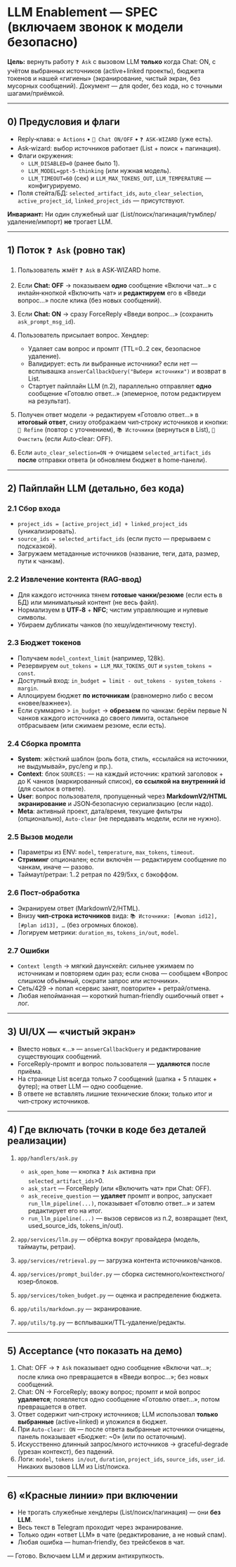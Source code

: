 # LLM Enablement — SPEC (включаем звонок к модели безопасно)

**Цель:** вернуть работу `❓ Ask` с вызовом LLM **только** когда Chat: ON, с учётом выбранных источников (active+linked проекты), бюджета токенов и нашей «гигиены» (экранирование, чистый экран, без мусорных сообщений). Документ — для qoder, без кода, но с точными шагами/приёмкой.

---

## 0) Предусловия и флаги
- Reply‑клава: `⚙️ Actions` • `💬 Chat ON/OFF` • `❓ ASK‑WIZARD` (уже есть).
- Ask‑wizard: выбор источников работает (List + поиск + пагинация).
- Флаги окружения:
  - `LLM_DISABLED=0` (ранее было 1).
  - `LLM_MODEL=gpt-5-thinking` (или нужная модель).
  - `LLM_TIMEOUT=60` (сек) и `LLM_MAX_TOKENS_OUT`, `LLM_TEMPERATURE` — конфигурируемо.
- Поля стейта/БД: `selected_artifact_ids`, `auto_clear_selection`, `active_project_id`, `linked_project_ids` — присутствуют.

**Инвариант:** Ни один служебный шаг (List/поиск/пагинация/тумблер/удаление/импорт) **не** трогает LLM.

---

## 1) Поток `❓ Ask` (ровно так)

1. Пользователь жмёт `❓ Ask` в ASK‑WIZARD home.
2. Если **Chat: OFF** → показываем **одно** сообщение «Включи чат…» с инлайн‑кнопкой «Включить чат» и **редактируем** его в «Введи вопрос…» после клика (без новых сообщений).
3. Если **Chat: ON** → сразу ForceReply «Введи вопрос…» (сохранить `ask_prompt_msg_id`).
4. Пользователь присылает вопрос. Хендлер:
   - Удаляет сам вопрос и промпт (TTL=0..2 сек, безопасное удаление).
   - Валидирует: есть ли выбранные источники? если нет — всплывашка `answerCallbackQuery("Выбери источники")` и возврат в List.
   - Стартует пайплайн LLM (п.2), параллельно отправляет **одно** сообщение «Готовлю ответ…» (эпемерное, потом редактируем на результат).

5. Получен ответ модели → редактируем «Готовлю ответ…» в **итоговый ответ**, снизу отображаем чип‑строку источников и кнопки: `🔁 Refine` (повтор с уточнением), `📚 Источники` (вернуться в List), `🧹 Очистить` (если Auto‑clear: OFF).  
6. Если `auto_clear_selection=ON` → очищаем `selected_artifact_ids` **после** отправки ответа (и обновляем бюджет в home‑панели).

---

## 2) Пайплайн LLM (детально, без кода)

### 2.1 Сбор входа
- `project_ids = [active_project_id] + linked_project_ids` (уникализировать).
- `source_ids = selected_artifact_ids` (если пусто — прерываем с подсказкой).
- Загружаем метаданные источников (название, теги, дата, размер, пути к чанкам).

### 2.2 Извлечение контента (RAG‑ввод)
- Для каждого источника тянем **готовые чанки/резюме** (если есть в БД) или минимальный контент (не весь файл).
- Нормализуем в **UTF‑8** + **NFC**; чистим управляющие и нулевые символы.
- Убираем дубликаты чанков (по хешу/идентичному тексту).

### 2.3 Бюджет токенов
- Получаем `model_context_limit` (например, 128k).  
- Резервируем `out_tokens = LLM_MAX_TOKENS_OUT` и `system_tokens ≈ const`.
- Доступный вход: `in_budget = limit - out_tokens - system_tokens - margin`.
- Аллоцируем бюджет **по источникам** (равномерно либо с весом «новее/важнее»).  
- Если суммарно > `in_budget` → **обрезаем** по чанкам: берём первые N чанков каждого источника до своего лимита, остальное отбрасываем (или сжимаем резюме, если есть).

### 2.4 Сборка промпта
- **System**: жёсткий шаблон (роль бота, стиль, «ссылайся на источники, не выдумывай», рус/eng и пр.).
- **Context**: блок `SOURCES:` — на каждый источник: краткий заголовок + до K чанков (маркированный список), **со ссылкой на внутренний id** (для ссылок в ответе).
- **User**: вопрос пользователя, пропущенный через **MarkdownV2/HTML экранирование** и JSON‑безопасную сериализацию (если надо).
- **Meta**: активный проект, дата/время, текущие фильтры (опционально), `Auto‑clear` (не передавать модели, если не нужно).

### 2.5 Вызов модели
- Параметры из ENV: `model`, `temperature`, `max_tokens`, `timeout`.
- **Стриминг** опционален; если включён — редактируем сообщение по чанкам, иначе — разово.
- Таймаут/ретраи: 1..2 ретрая по 429/5xx, с бэкоффом.

### 2.6 Пост‑обработка
- Экранируем ответ (MarkdownV2/HTML).  
- Внизу **чип‑строка источников** вида: `📚 Источники: [#woman id12], [#plan id13], …` (без огромных блоков).  
- Логируем метрики: `duration_ms`, `tokens_in/out`, `model`.

### 2.7 Ошибки
- `Context length` → мягкий даунскейл: сильнее ужимаем по источникам и повторяем один раз; если снова — сообщаем «Вопрос слишком объёмный, сократи запрос или источники».
- Сеть/429 → попап «сервис занят, повторите» + ретрай/отмена.
- Любая непойманная — короткий human‑friendly ошибочный ответ + лог.

---

## 3) UI/UX — «чистый экран»
- Вместо новых «…» — `answerCallbackQuery` и редактирование существующих сообщений.
- ForceReply-промпт и вопрос пользователя — **удаляются** после приёма.
- На странице List всегда только 7 сообщений (шапка + 5 плашек + футер); на ответ LLM — одно сообщение.
- В ответе не вставлять лишние технические блоки; только итог и чип‑строку источников.

---

## 4) Где включать (точки в коде без деталей реализации)

1) `app/handlers/ask.py`
   - `ask_open_home` — кнопка `❓ Ask` активна при `selected_artifact_ids`>0.
   - `ask_start` — ForceReply (или «Включить чат» при Chat: OFF).
   - `ask_receive_question` — **удаляет** промпт и вопрос, запускает `run_llm_pipeline(...)`, показывает «Готовлю ответ…» и затем редактирует его на итог.
   - `run_llm_pipeline(...)` — вызов сервисов из п.2, возвращает (text, used_source_ids, tokens_in/out).

2) `app/services/llm.py` — обёртка вокруг провайдера (модель, таймауты, ретраи).  
3) `app/services/retrieval.py` — загрузка контента источников/чанков.  
4) `app/services/prompt_builder.py` — сборка системного/контекстного/юзер‑блоков.  
5) `app/services/token_budget.py` — оценка и распределение бюджета.  
6) `app/utils/markdown.py` — экранирование.  
7) `app/utils/tg.py` — всплывашки/TTL‑удаление/редакты.

---

## 5) Acceptance (что показать на демо)

1. Chat: OFF → `❓ Ask` показывает одно сообщение «Включи чат…»; после клика оно превращается в «Введи вопрос…»; без новых сообщений.
2. Chat: ON → ForceReply; ввожу вопрос; промпт и мой вопрос **удаляeтся**; появляется одно сообщение «Готовлю ответ…», потом превращается в ответ.
3. Ответ содержит чип‑строку источников; LLM использовал **только выбранные** (active+linked) и уложился в бюджет.
4. При `Auto‑clear: ON` — после ответа выбранные источники очищены, панель показывает «Бюджет: ~0» (или по остаточным).
5. Искусственно длинный запрос/много источников → graceful‑degrade (урезан контекст), без падений.
6. Логи: `model`, `tokens in/out`, `duration`, `project_ids`, `source_ids`, `user_id`. Никаких вызовов LLM из List/поиска.

---

## 6) «Красные линии» при включении
- Не трогать служебные хендлеры (List/поиск/пагинация) — они **без LLM**.
- Весь текст в Telegram проходит через экранирование.
- Только один «ответ LLM» в чате (редактирование, а не новый спам).
- Любая ошибка — human‑friendly, без трейсбеков в чат.

— Готово. Включаем LLM и держим антихрупкость.
